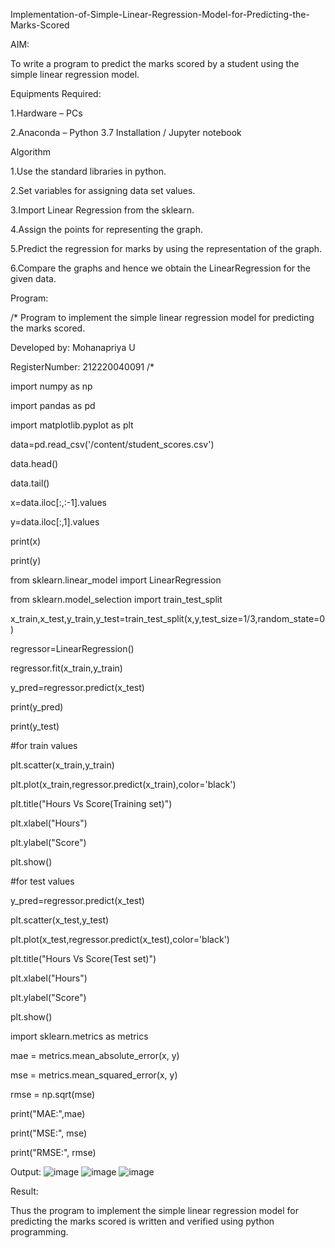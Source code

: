 Implementation-of-Simple-Linear-Regression-Model-for-Predicting-the-Marks-Scored

AIM:

To write a program to predict the marks scored by a student using the simple linear regression model.

Equipments Required:

1.Hardware – PCs

2.Anaconda – Python 3.7 Installation / Jupyter notebook

Algorithm

1.Use the standard libraries in python.

2.Set variables for assigning data set values.

3.Import Linear Regression from the sklearn.

4.Assign the points for representing the graph.

5.Predict the regression for marks by using the representation of the graph.

6.Compare the graphs and hence we obtain the LinearRegression for the given data.

Program:

/*
Program to implement the simple linear regression model for predicting the marks scored.

Developed by: Mohanapriya U

RegisterNumber:  212220040091
/*

import numpy as np

import pandas as pd

import matplotlib.pyplot as plt



data=pd.read_csv('/content/student_scores.csv')


data.head()


data.tail()


x=data.iloc[:,:-1].values 

y=data.iloc[:,1].values



print(x)

print(y)


from sklearn.linear_model import LinearRegression

from sklearn.model_selection import train_test_split


x_train,x_test,y_train,y_test=train_test_split(x,y,test_size=1/3,random_state=0 )


regressor=LinearRegression() 

regressor.fit(x_train,y_train)


y_pred=regressor.predict(x_test) 

print(y_pred)




print(y_test)


#for train values

plt.scatter(x_train,y_train)

plt.plot(x_train,regressor.predict(x_train),color='black') 

plt.title("Hours Vs Score(Training set)") 

plt.xlabel("Hours")

plt.ylabel("Score")

plt.show()


#for test values

y_pred=regressor.predict(x_test) 

plt.scatter(x_test,y_test) 

plt.plot(x_test,regressor.predict(x_test),color='black') 

plt.title("Hours Vs Score(Test set)") 

plt.xlabel("Hours")

plt.ylabel("Score")

plt.show()



import sklearn.metrics as metrics


mae = metrics.mean_absolute_error(x, y)

mse = metrics.mean_squared_error(x, y)


rmse = np.sqrt(mse)  


print("MAE:",mae)

print("MSE:", mse)

print("RMSE:", rmse)

Output:
![image](https://user-images.githubusercontent.com/116153626/230723194-998fd534-5068-487d-9109-90e22d18d2d2.png)
![image](https://user-images.githubusercontent.com/116153626/230723231-60592632-80d8-4fca-b117-87c75c191ebe.png)
![image](https://user-images.githubusercontent.com/116153626/230723248-559c331a-aed8-4c9a-9296-179a5f325385.png)

Result:

Thus the program to implement the simple linear regression model for predicting the marks scored is written and verified using python programming.


